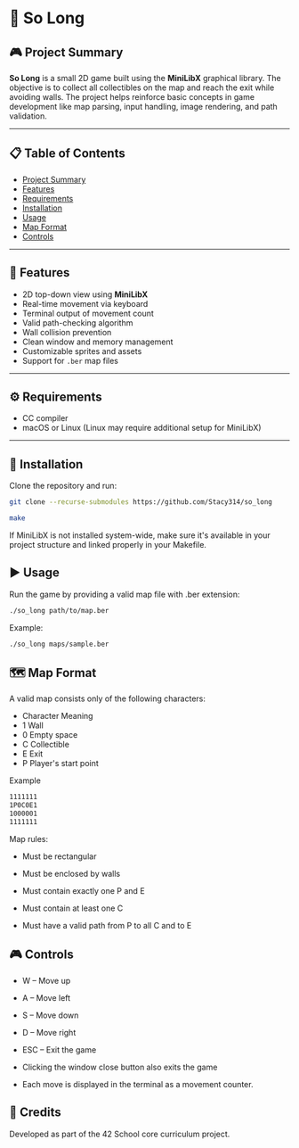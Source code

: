 # 🐬 So Long

## 🎮 Project Summary

**So Long** is a small 2D game built using the **MiniLibX** graphical library. The objective is to collect all collectibles on the map and reach the exit while avoiding walls. The project helps reinforce basic concepts in game development like map parsing, input handling, image rendering, and path validation.

---

## 📋 Table of Contents

- [Project Summary](#-project-summary)
- [Features](#-features)
- [Requirements](#-requirements)
- [Installation](#-installation)
- [Usage](#-usage)
- [Map Format](#-map-format)
- [Controls](#-controls)

---

## 🚀 Features

- 2D top-down view using **MiniLibX**
- Real-time movement via keyboard
- Terminal output of movement count
- Valid path-checking algorithm
- Wall collision prevention
- Clean window and memory management
- Customizable sprites and assets
- Support for `.ber` map files

---

## ⚙️ Requirements

- CC compiler
- macOS or Linux (Linux may require additional setup for MiniLibX)

---

## 🔧 Installation

Clone the repository and run:

```bash
git clone --recurse-submodules https://github.com/Stacy314/so_long
```

```bash
make
```
If MiniLibX is not installed system-wide, make sure it's available in your project structure and linked properly in your Makefile.

## ▶️ Usage
Run the game by providing a valid map file with .ber extension:

```bash
./so_long path/to/map.ber
```
Example:

```bash
./so_long maps/sample.ber
```
## 🗺️ Map Format
A valid map consists only of the following characters:

- Character	Meaning
- 1	Wall
- 0	Empty space
- C	Collectible
- E	Exit
- P	Player's start point

Example
```bash
1111111
1P0C0E1
1000001
1111111
```
Map rules:
- Must be rectangular

- Must be enclosed by walls

- Must contain exactly one P and E

- Must contain at least one C

- Must have a valid path from P to all C and to E

## 🎮 Controls
- W – Move up

- A – Move left

- S – Move down

- D – Move right

- ESC – Exit the game

- Clicking the window close button also exits the game

- Each move is displayed in the terminal as a movement counter.

## 🏁 Credits
Developed as part of the 42 School core curriculum project.
